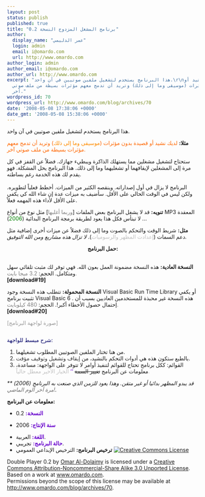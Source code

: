 ```yaml
---
layout: post
status: publish
published: true
title: "برنامج المشغل المزدوج النسخة 0.2"
author:
  display_name: "عمر الدليمي"
  login: admin
  email: i@omardo.com
  url: http://www.omardo.com
author_login: admin
author_email: i@omardo.com
author_url: http://www.omardo.com
excerpt: "هذا البرنامج يستخدم لتشغيل ملفين صوتيين في آن واحد.\r\nمثلا: لديك نشيد أو
  قصيدة بدون مؤثرات (موسيقى وما إلى ذلك) وتريد أن تدمج معهم مؤثرات بسيطة من ملف صوتي
  آخر."
wordpress_id: 70
wordpress_url: http://www.omardo.com/blog/archives/70
date: '2008-05-08 17:38:06 +0000'
date_gmt: '2008-05-08 15:38:06 +0000'
---
```

<p><img style="max-width: 800px; float: right; margin-top: 10px; margin-bottom: 10px; margin-left: 10px;" src="http://www.omardo.com/blog/wp-content/uploads/double-player-02-icon.jpg" alt="" /> هذا البرنامج يستخدم لتشغيل ملفين صوتيين في آن واحد.</p>
<p><strong>مثلا:</strong> <span style="color: #ff6600;">لديك نشيد أو قصيدة بدون مؤثرات (<span style="color: #ff8c00;">موسيقى وما إلى ذلك</span>) وتريد أن تدمج معهم مؤثرات بسيطة من ملف صوتي آخر.</span></p>
<p>ستحتاج لتشغيل مشغلين مما يستهلك الذاكرة ويبطيء جهازك. فضلاً عن القفز في كل مرة إلى المشغلين لإيقافهما أو تشغليهما وما إلى ذلك. هذا البرنامج يحل المشكلة. فهو يقدم لك هذه الخدمة رغم بساطته.<br />
<!--more--><br />
البرنامج لا يزال في أول إصداراته. وينقصه الكثير من الميزات. أخطط فعلياً لتطويره. ولكن ليس في الوقت الحالي على الأقل. سأضيف به ميزات عدة إن شاء الله كي يكفي على الأقل لأداء هذه المهمه فعلاً.</p>
<p><strong>تنويه:</strong> قد لا يشغل البرنامج بعض الملفات [<span style="color: #808080;">وربما أغلبها</span>] مثل نوع من أنواع MP3 المعقدة .. لا تبتأس فكل هذا يعود لطريقة برمجة البرنامج البدائية (<span style="color: #008000;">2006</span>).</p>
<p><strong>مثل:</strong> شريط الوقت والتحكم بالصوت وما إلى ذلك فضلاً عن ميزات أخرى إضافية مثل دعم السمات (<span style="color: #c0c0c0;">إعدادت المظهر والرسوميات</span>). <em>لا تزال هذه مشاريع ومن الله التوفيق.</em></p>
<p><strong><span style="font-size: 2.5em !important;"></p>
<p style="text-align: center;">حمل البرنامج:</p>
<p></span></strong><br />
<strong>النسخة العادية:</strong> هذه النسخة مضمونة العمل بعون الله. فهي توفر لك مثبت تلقائي سهل ومتكامل. الحجم:<span style="color: #808080;"> 3.2 ميجا بايت.</span><br />
<strong>[download#19]</strong></p>
<p><strong>النسخة المحمولة:</strong> تتطلب هذه النسخة وجود Visual Basic Run Time Library أو يكفي تثبيت برنامج Visual Basic 6 . هذه النسخة غير محبذة للمستخدمين العاديين بسبب أن إحتمال حصول الأخطاء أكبر!. الحجم:<span style="color: #808080;"> 480 كيلوبايت.</span><br />
<strong>[download#20]</strong></p>
<div><span style="color: #999999;">[صورة لواجهة البرنامج]</span></p>
<p><span style="color: #999999;"><img style="max-width: 800px;" src="http://www.omardo.com/blog/wp-content/uploads/Double-Player-0.2-screenshot.jpg" alt="" /><br />
</span></p>
</div>
<p><span style="color: #000066;">شرح مبسط للواجهة:<br />
</span></p>
<ol>
<li>من هنا تختار الملفين الصوتيين المطلوب تشغيلهما.</li>
<li>بالطبع ستكون هذه هي أدوات التحكم بالنشيد، من <span style="color: #333333;">إيقاف وتشغيل وتوقيف مؤقت</span>.</li>
<li>القوائم: ككل برنامج تحتاج للقوائم لتنفيذ أوامر لا تتوفر على الواجهة: مساعدة، معلومات عن البرنامج <span style="text-decoration: line-through;">تغيير السمة</span> <span style="color: #6600cc;">‘‘</span> <span style="color: #c0c0c0;">الخيار الأخير معطل حالياً.<br />
</span></li>
</ol>
<p><em>** قد يبدو المظهر بدائيا أو غير متقن. وهذا يعود للزمن الذي صنعت به البرنامج (2006) <span style="color: #696969;">مرة أخر ألوم الماضي!</span>. </em></p>
<p><strong>معلومات عن البرنامج:</strong></p>
<ul>
<li><span style="color: #6600cc;"><strong>النسخة:</strong></span> 0.2</li>
<p><span style="color: #6600cc;"></p>
<li><span style="color: #6600cc;"><strong>سنة الإنتاج:</strong></span> 2006</li>
<p></span></p>
<p><span style="color: #6600cc;"></p>
<li><span style="color: #6600cc;"><strong>اللغة:</strong></span> العربية.</li>
<li><span style="color: #6600cc;"><strong>حالة البرنامج:</strong></span> تجريبي.</li>
<li><strong>ترخيص البرنامج:</strong> الترخيص الإبداعي العمومي <a rel="license" href="http://creativecommons.org/licenses/by-nc-sa/3.0/"><img style="border-width: 0pt;" src="http://i.creativecommons.org/l/by-nc-sa/3.0/80x15.png" alt="Creative Commons License" /></a></li>
<p></span></ul>
<div><span>Double Player 0.2</span> by <a rel="cc:attributionURL" href="http://www.omardo.com">Omar Al-Dolaimy</a> is licensed under a <a rel="license" href="http://creativecommons.org/licenses/by-nc-sa/3.0/">Creative Commons Attribution-Noncommercial-Share Alike 3.0 Unported License</a>.<br />
Based on a work at <a rel="dc:source" href="http://www.omardo.com/blog/archives/70">www.omardo.com</a>.<br />
Permissions beyond the scope of this license may be available at <a rel="cc:morePermissions" href="http://www.omardo.com/blog/archives/70">http://www.omardo.com/blog/archives/70</a>.</div>
